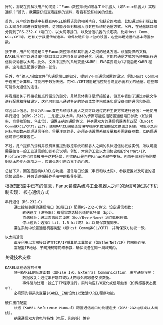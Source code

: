 ```text
好的，我现在要解决用户的问题：“Fanuc数控系统如何与工业机器人（如Fanuc机器人）实现通讯？”首先，我需要仔细查看提供的资料，看看有没有相关的信息。

首先，用户给的数据中有提到KAREL编程语言的相关内容，包括它的功能，比如通过串行端口和以太网与外部进行数据交换。这可能涉及到机器人与数控系统的通信方式。另外，在通信端口部分提到了RS-232-C（端口1）、以太网等接口，以及通信机器的设定项，比如Host Comm、KCL/CRT等。还有关于数据传输速率、奇偶校验和停止位的设置，这些都是通信的基本配置参数。

接下来，用户的问题是关于Fanuc数控系统和其机器人之间的通讯方法。根据提供的文档，KAREL程序可以通过串行端口或以太网与外部设备通信。因此，可能的通信方式包括使用串行通信协议或者以太网。此外，文档中提到的系统变量$KAREL_ENB需要设为1才能启用KAREL程序，这可能是配置步骤的一部分。

另外，在“输入/输出文件”和通信端口的部分，提到了不同通信装置的设定，例如Host Comm用于连接主计算机，可能用于数据传送。而KCL/CRT可能是指控制台或显示器相关的通信。这些都可能作为通信的途径。

再看后面关于焊接机和点焊设定的部分，虽然具体例子是焊接设备，但其中提到了通过参数文件进行配置和移植设定，这也可能暗示通过特定的协议或文件格式来实现设备间的通信和协调。

综合以上信息，我认为Fanuc数控系统与机器人之间可以通过两种主要方式进行通信：一是使用串行通信（如RS-232C），二是通过以太网。具体的步骤可能包括配置通信端口参数（如波特率、奇偶校验位、停止位），设置正确的通信协议，并确保双方的通信机器类型匹配（如Host Comm或KCL/CRT）。此外，使用KAREL编程语言编写程序来管理数据交换也是关键，可能涉及调用标准函数来处理通信任务。需要注意的是，必须正确设置系统变量和外围设备参数，以确保通信可靠性和兼容性。

不过，用户提供的资料并没有直接提到数控系统和机器人之间的具体通信协议或实例，所以可能需要结合一般工业通信的知识补充说明。例如，常见的工业以太网协议如EtherNet/IP、Profinet等也可能被用于这种场景，但需确认是否在Fanuc系统中支持。但由于资料里特别提到以太网作为选项之一，应该优先引用文档中的内容。

总结下来，回答应围绕KAREL的功能、通信端口设置（串行和以太网）、参数配置以及可能的通信协议展开，并强调遵循操作手册中的指导步骤。 
```
根据知识库中已有的信息，Fanuc数控系统与工业机器人之间的通信可通过以下机制实现：
核心通信方式

    串行通信（RS-232-C）
        通过控制装置的通信端口（如端口1）配置RS-232-C协议，设定通信参数：
            转送速度（波特率）：根据需求选择合适的比特率（bps）。
            奇偶校验：通过奇偶位元设置（Odd/Even/None）进行数据纠错。
            停止位元：选择1 bit、1.5 bit或2 bit以确保数据同步。
        需在系统中设置通信机器类型（如Host Comm或KCL/CRT），并确保双方协议一致。

    以太网通信
        直接利用以太网接口建立TCP/IP或其他工业协议（如EtherNet/IP）的网络连接。
        需配置IP地址、子网掩码等网络参数，确保设备在同一局域网内。

关键技术支撑

    KAREL编程语言的作用
        使用KAREL的标准函数（如File I/O、External Communication）编写通信程序：
            数据收发：通过串行端口或以太网与外部设备交换数据。
            事件驱动处理：独立于TP程序运行，实时响应I/O变化或信号触发（如传感器状态更新）。
        必须预先将系统变量$KAREL_ENB设为1以激活KAREL程序功能。

    硬件接口配置
        根据《KAREL Reference Manual》配置通信端口的物理连接（如RS-232电缆或以太网线）。
        确保通信双方的电气特性（电压、阻抗等）兼容
